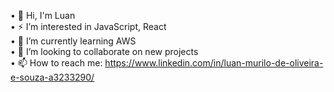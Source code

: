 • 👋 Hi, I'm Luan <br />
• ⚡ I’m interested in JavaScript, React <br />
• 🌱 I’m currently learning AWS <br />
• 👀 I’m looking to collaborate on new projects <br />
• 📫 How to reach me: https://www.linkedin.com/in/luan-murilo-de-oliveira-e-souza-a3233290/

<!--
**luan-murilo-de-oliveira-e-souza/luan-murilo-de-oliveira-e-souza** is a ✨ _special_ ✨ repository because its `README.md` (this file) appears on your GitHub profile.

Here are some ideas to get you started:

- 🔭 I’m currently working on ...
- 🌱 I’m currently learning ...
- 👯 I’m looking to collaborate on ...
- 🤔 I’m looking for help with ...
- 💬 Ask me about ...
- 📫 How to reach me: ...
- 😄 Pronouns: ...
- ⚡ Fun fact: ...
-->
